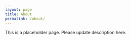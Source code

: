 ```yaml
---
layout: page
title: About
permalink: /about/
---
```


This is a placeholder page. Please update description here.
